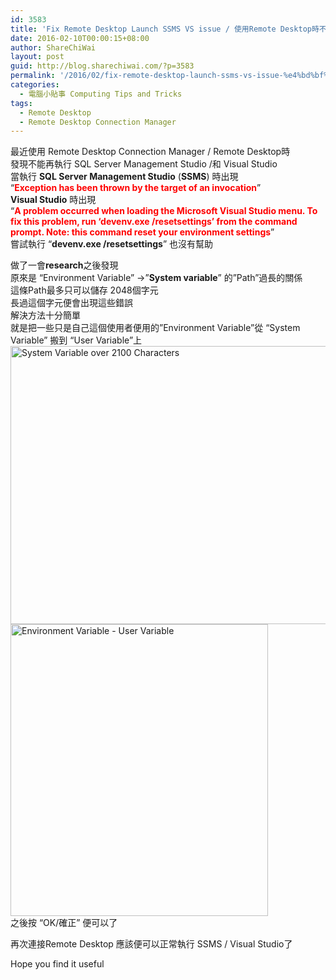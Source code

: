```yaml
---
id: 3583
title: 'Fix Remote Desktop Launch SSMS VS issue / 使用Remote Desktop時不能啟用程式時出現&#8221;Exception has been thrown by the target of an invocation&#8221;'
date: 2016-02-10T00:00:15+08:00
author: ShareChiWai
layout: post
guid: http://blog.sharechiwai.com/?p=3583
permalink: '/2016/02/fix-remote-desktop-launch-ssms-vs-issue-%e4%bd%bf%e7%94%a8remote-desktop%e6%99%82%e4%b8%8d%e8%83%bd%e5%95%9f%e7%94%a8%e7%a8%8b%e5%bc%8f%e6%99%82%e5%87%ba%e7%8f%beexception-has-been-thrown-by-the-t/'
categories:
  - 電腦小貼事 Computing Tips and Tricks
tags:
  - Remote Desktop
  - Remote Desktop Connection Manager
---
```

最近使用 Remote Desktop Connection Manager / Remote Desktop時  
發現不能再執行 SQL Server Management Studio /和 Visual Studio  
當執行 **SQL Server Management Studio** (**SSMS**) 時出現  
&#8220;<span style="color: #ff0000;"><strong>Exception has been thrown by the target of an invocation</strong></span>&#8221;  
**Visual Studio** 時出現  
&#8220;<span style="color: #ff0000;"><strong>A problem occurred when loading the Microsoft Visual Studio menu. To fix this problem, run &#8216;devenv.exe /resetsettings&#8217; from the command prompt. Note: this command reset your environment settings</strong></span>&#8221;  
嘗試執行 &#8220;**devenv.exe /resetsettings**&#8221; 也沒有幫助

做了一會**research**之後發現  
原來是 &#8220;Environment Variable&#8221; ->&#8221;**System variable**&#8221; 的&#8221;Path&#8221;過長的關係  
這條Path最多只可以儲存 2048個字元  
長過這個字元便會出現這些錯誤  
解決方法十分簡單  
就是把一些只是自己這個使用者便用的&#8221;Environment Variable&#8221;從 &#8220;System Variable&#8221; 搬到 &#8220;User Variable&#8221;上  
<img class="alignnone" src="https://i0.wp.com/farm2.static.flickr.com/1662/24931047216_294b3204b2_z.jpg?resize=625%2C445" alt="System Variable over 2100 Characters" width="625" height="445" data-recalc-dims="1" />  
<img class="alignnone" src="https://i2.wp.com/farm2.static.flickr.com/1634/24931047346_d56dc0aa82_z.jpg?resize=412%2C467" alt="Environment Variable - User Variable" width="412" height="467" data-recalc-dims="1" />  
之後按 &#8220;OK/確正&#8221; 便可以了

再次連接Remote Desktop 應該便可以正常執行 SSMS / Visual Studio了

Hope you find it useful